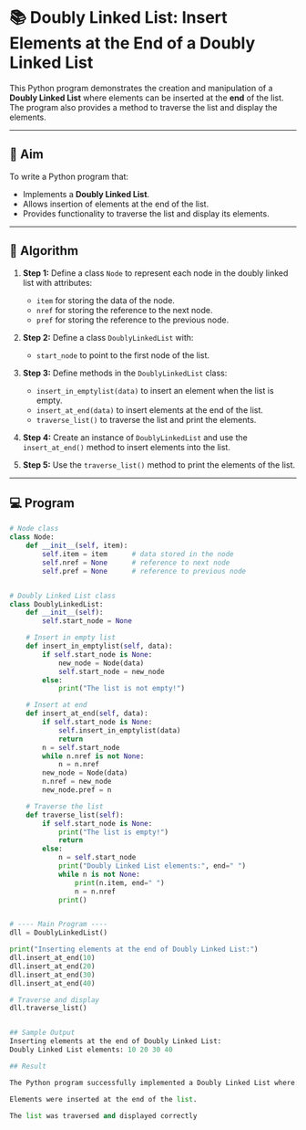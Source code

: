 # 📚 Doubly Linked List: Insert Elements at the End of a Doubly Linked List

This Python program demonstrates the creation and manipulation of a **Doubly Linked List** where elements can be inserted at the **end** of the list. The program also provides a method to traverse the list and display the elements.

---

## 🎯 Aim

To write a Python program that:
- Implements a **Doubly Linked List**.
- Allows insertion of elements at the end of the list.
- Provides functionality to traverse the list and display its elements.

---

## 🧠 Algorithm

1. **Step 1:** Define a class `Node` to represent each node in the doubly linked list with attributes:
   - `item` for storing the data of the node.
   - `nref` for storing the reference to the next node.
   - `pref` for storing the reference to the previous node.

2. **Step 2:** Define a class `DoublyLinkedList` with:
   - `start_node` to point to the first node of the list.

3. **Step 3:** Define methods in the `DoublyLinkedList` class:
   - `insert_in_emptylist(data)` to insert an element when the list is empty.
   - `insert_at_end(data)` to insert elements at the end of the list.
   - `traverse_list()` to traverse the list and print the elements.

4. **Step 4:** Create an instance of `DoublyLinkedList` and use the `insert_at_end()` method to insert elements into the list.

5. **Step 5:** Use the `traverse_list()` method to print the elements of the list.

---

## 💻 Program
```python
# Node class
class Node:
    def __init__(self, item):
        self.item = item      # data stored in the node
        self.nref = None      # reference to next node
        self.pref = None      # reference to previous node


# Doubly Linked List class
class DoublyLinkedList:
    def __init__(self):
        self.start_node = None

    # Insert in empty list
    def insert_in_emptylist(self, data):
        if self.start_node is None:
            new_node = Node(data)
            self.start_node = new_node
        else:
            print("The list is not empty!")

    # Insert at end
    def insert_at_end(self, data):
        if self.start_node is None:
            self.insert_in_emptylist(data)
            return
        n = self.start_node
        while n.nref is not None:
            n = n.nref
        new_node = Node(data)
        n.nref = new_node
        new_node.pref = n

    # Traverse the list
    def traverse_list(self):
        if self.start_node is None:
            print("The list is empty!")
            return
        else:
            n = self.start_node
            print("Doubly Linked List elements:", end=" ")
            while n is not None:
                print(n.item, end=" ")
                n = n.nref
            print()


# ---- Main Program ----
dll = DoublyLinkedList()

print("Inserting elements at the end of Doubly Linked List:")
dll.insert_at_end(10)
dll.insert_at_end(20)
dll.insert_at_end(30)
dll.insert_at_end(40)

# Traverse and display
dll.traverse_list()


## Sample Output
Inserting elements at the end of Doubly Linked List:
Doubly Linked List elements: 10 20 30 40

## Result

The Python program successfully implemented a Doubly Linked List where:

Elements were inserted at the end of the list.

The list was traversed and displayed correctly
